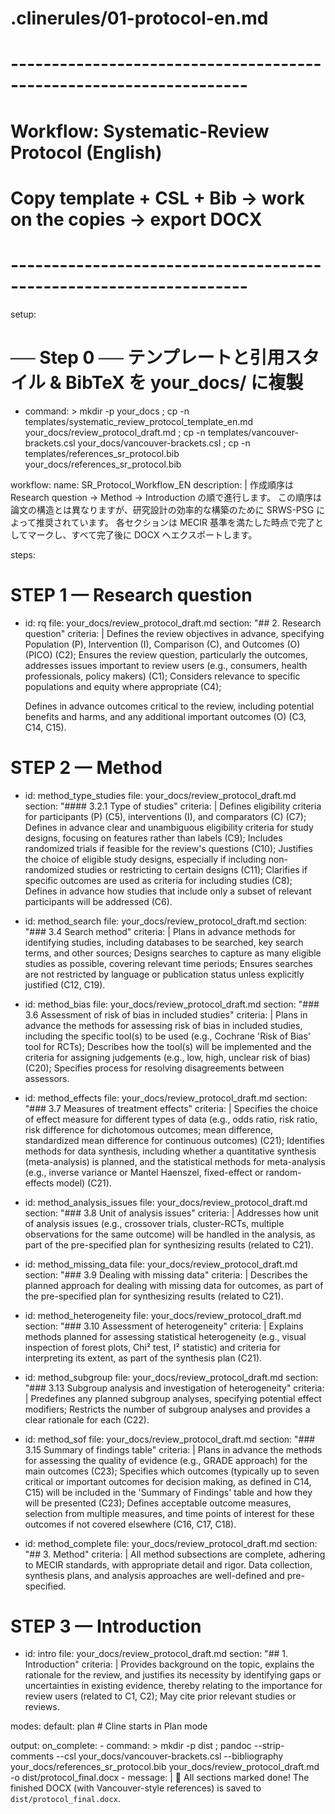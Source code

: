 # .clinerules/01-protocol-en.md

# -------------------------------------------------------------------

# Workflow: Systematic-Review Protocol (English)

# Copy template + CSL + Bib → work on the copies → export DOCX

# -------------------------------------------------------------------

setup:

# ── Step 0 ── テンプレートと引用スタイル & BibTeX を your_docs/ に複製

- command: >
  mkdir -p your_docs ;
  cp -n templates/systematic_review_protocol_template_en.md your_docs/review_protocol_draft.md ;
  cp -n templates/vancouver-brackets.csl your_docs/vancouver-brackets.csl ;
  cp -n templates/references_sr_protocol.bib your_docs/references_sr_protocol.bib

workflow:
name: SR_Protocol_Workflow_EN
description: |
作成順序は Research question → Method → Introduction の順で進行します。
この順序は論文の構造とは異なりますが、研究設計の効率的な構築のために SRWS-PSG によって推奨されています。
各セクションは MECIR 基準を満たした時点で完了としてマークし、すべて完了後に DOCX へエクスポートします。

steps:

# STEP 1 — Research question

- id: rq
  file: your_docs/review_protocol_draft.md
  section: "## 2. Research question"
  criteria: |
  Defines the review objectives in advance, specifying Population (P), Intervention (I), Comparison (C), and Outcomes (O) (PICO) (C2);
  Ensures the review question, particularly the outcomes, addresses issues important to review users (e.g., consumers, health professionals, policy makers) (C1);
  Considers relevance to specific populations and equity where appropriate (C4);

  Defines in advance outcomes critical to the review, including potential benefits and harms, and any additional important outcomes (O) (C3, C14, C15).

# STEP 2 — Method

- id: method_type_studies
  file: your_docs/review_protocol_draft.md
  section: "#### 3.2.1 Type of studies"
  criteria: |
  Defines eligibility criteria for participants (P) (C5), interventions (I), and comparators (C) (C7);
  Defines in advance clear and unambiguous eligibility criteria for study designs, focusing on features rather than labels (C9);
  Includes randomized trials if feasible for the review's questions (C10);
  Justifies the choice of eligible study designs, especially if including non-randomized studies or restricting to certain designs (C11);
  Clarifies if specific outcomes are used as criteria for including studies (C8);
  Defines in advance how studies that include only a subset of relevant participants will be addressed (C6).

- id: method_search
  file: your_docs/review_protocol_draft.md
  section: "### 3.4 Search method"
  criteria: |
  Plans in advance methods for identifying studies, including databases to be searched, key search terms, and other sources;
  Designs searches to capture as many eligible studies as possible, covering relevant time periods;
  Ensures searches are not restricted by language or publication status unless explicitly justified (C12, C19).

- id: method_bias
  file: your_docs/review_protocol_draft.md
  section: "### 3.6 Assessment of risk of bias in included studies"
  criteria: |
  Plans in advance the methods for assessing risk of bias in included studies, including the specific tool(s) to be used (e.g., Cochrane 'Risk of Bias' tool for RCTs);
  Describes how the tool(s) will be implemented and the criteria for assigning judgements (e.g., low, high, unclear risk of bias) (C20);
  Specifies process for resolving disagreements between assessors.

- id: method_effects
  file: your_docs/review_protocol_draft.md
  section: "### 3.7 Measures of treatment effects"
  criteria: |
  Specifies the choice of effect measure for different types of data (e.g., odds ratio, risk ratio, risk difference for dichotomous outcomes; mean difference, standardized mean difference for continuous outcomes) (C21);
  Identifies methods for data synthesis, including whether a quantitative synthesis (meta-analysis) is planned, and the statistical methods for meta-analysis (e.g., inverse variance or Mantel Haenszel, fixed-effect or random-effects model) (C21).

- id: method_analysis_issues
  file: your_docs/review_protocol_draft.md
  section: "### 3.8 Unit of analysis issues"
  criteria: |
  Addresses how unit of analysis issues (e.g., crossover trials, cluster-RCTs, multiple observations for the same outcome) will be handled in the analysis, as part of the pre-specified plan for synthesizing results (related to C21).

- id: method_missing_data
  file: your_docs/review_protocol_draft.md
  section: "### 3.9 Dealing with missing data"
  criteria: |
  Describes the planned approach for dealing with missing data for outcomes, as part of the pre-specified plan for synthesizing results (related to C21).

- id: method_heterogeneity
  file: your_docs/review_protocol_draft.md
  section: "### 3.10 Assessment of heterogeneity"
  criteria: |
  Explains methods planned for assessing statistical heterogeneity (e.g., visual inspection of forest plots, Chi² test, I² statistic) and criteria for interpreting its extent, as part of the synthesis plan (C21).

- id: method_subgroup
  file: your_docs/review_protocol_draft.md
  section: "### 3.13 Subgroup analysis and investigation of heterogeneity"
  criteria: |
  Predefines any planned subgroup analyses, specifying potential effect modifiers;
  Restricts the number of subgroup analyses and provides a clear rationale for each (C22).

- id: method_sof
  file: your_docs/review_protocol_draft.md
  section: "### 3.15 Summary of findings table"
  criteria: |
  Plans in advance the methods for assessing the quality of evidence (e.g., GRADE approach) for the main outcomes (C23);
  Specifies which outcomes (typically up to seven critical or important outcomes for decision making, as defined in C14, C15) will be included in the 'Summary of Findings' table and how they will be presented (C23);
  Defines acceptable outcome measures, selection from multiple measures, and time points of interest for these outcomes if not covered elsewhere (C16, C17, C18).

- id: method_complete
  file: your_docs/review_protocol_draft.md
  section: "## 3. Method"
  criteria: |
  All method subsections are complete, adhering to MECIR standards, with appropriate detail and rigor.
  Data collection, synthesis plans, and analysis approaches are well-defined and pre-specified.

# STEP 3 — Introduction

- id: intro
  file: your_docs/review_protocol_draft.md
  section: "## 1. Introduction"
  criteria: |
  Provides background on the topic, explains the rationale for the review, and justifies its necessity by identifying gaps or uncertainties in existing evidence, thereby relating to the importance for review users (related to C1, C2);
  May cite prior relevant studies or reviews.

modes:
default: plan # Cline starts in Plan mode

output:
on_complete: - command: >
mkdir -p dist ;
pandoc --strip-comments
--csl your_docs/vancouver-brackets.csl
--bibliography your_docs/references_sr_protocol.bib
your_docs/review_protocol_draft.md
-o dist/protocol_final.docx - message: |
🎉 All sections marked done! The finished DOCX (with Vancouver-style references) is saved to `dist/protocol_final.docx`.
